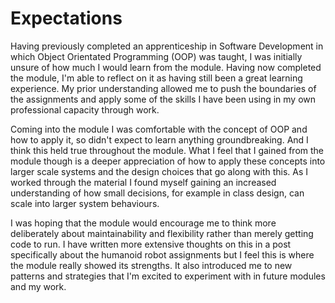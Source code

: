 # Expectations
Having previously completed an apprenticeship in Software Development in which Object Orientated Programming (OOP) was taught, I was initially unsure of how much I would learn from the module. Having now completed the module, I'm able to reflect on it as having still been a great learning experience. My prior understanding allowed me to push the boundaries of the assignments and apply some of the skills I have been using in my own professional capacity through work.

Coming into the module I was comfortable with the concept of OOP and how to apply it, so didn't expect to learn anything groundbreaking. And I think this held true throughout the module. What I feel that I gained from the module though is a deeper appreciation of how to apply these concepts into larger scale systems and the design choices that go along with this. As I worked through the material I found myself gaining an increased understanding of how small decisions, for example in class design, can scale into larger system behaviours.

I was hoping that the module would encourage me to think more deliberately about maintainability and flexibility rather than merely getting code to run. I have written more extensive thoughts on this in a post specifically about the humanoid robot assignments but I feel this is where the module really showed its strengths. It also introduced me to new patterns and strategies that I'm excited to experiment with in future modules and my work.